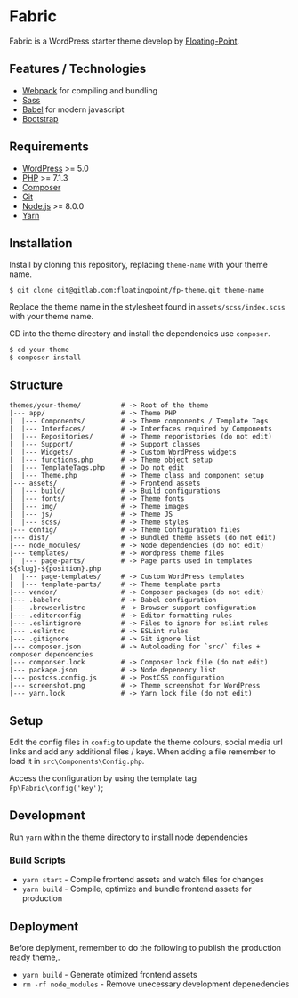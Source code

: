 # Fabric

Fabric is a WordPress starter theme develop by [Floating-Point](https://floating-point.com).

## Features / Technologies

-   [Webpack](https://webpack.js.org/) for compiling and bundling
-   [Sass](https://sass-lang.com/)
-   [Babel](https://babeljs.io/) for modern javascript
-   [Bootstrap](https://getbootstrap.com/)

## Requirements

-   [WordPress](https://wordpress.org/) >= 5.0
-   [PHP](https://secure.php.net/manual/en/install.php) >= 7.1.3
-   [Composer](https://getcomposer.org/download/)
-   [Git](https://git-scm.com/)
-   [Node.js](http://nodejs.org/) >= 8.0.0
-   [Yarn](https://yarnpkg.com/en/docs/install)

## Installation

Install by cloning this repository, replacing `theme-name` with your theme name.

```shell
$ git clone git@gitlab.com:floatingpoint/fp-theme.git theme-name
```

Replace the theme name in the stylesheet found in `assets/scss/index.scss` with your theme name.

CD into the theme directory and install the dependencies use `composer`.

```shell
$ cd your-theme
$ composer install
```

## Structure

```shell
themes/your-theme/          # -> Root of the theme
|--- app/                   # -> Theme PHP
|  |--- Components/         # -> Theme components / Template Tags
|  |--- Interfaces/         # -> Interfaces required by Components
|  |--- Repositories/       # -> Theme reporistories (do not edit)
|  |--- Support/            # -> Support classes
|  |--- Widgets/            # -> Custom WordPress widgets
|  |--- functions.php       # -> Theme object setup
|  |--- TemplateTags.php    # -> Do not edit
|  |--- Theme.php           # -> Theme class and component setup
|--- assets/                # -> Frontend assets
|  |--- build/              # -> Build configurations
|  |--- fonts/              # -> Theme fonts
|  |--- img/                # -> Theme images
|  |--- js/                 # -> Theme JS
|  |--- scss/               # -> Theme styles
|--- config/                # -> Theme Configuration files
|--- dist/                  # -> Bundled theme assets (do not edit)
|--- node_modules/          # -> Node dependencies (do not edit)
|--- templates/             # -> Wordpress theme files
|  |--- page-parts/         # -> Page parts used in templates ${slug}-${position}.php
|  |--- page-templates/     # -> Custom WordPress templates
|  |--- template-parts/     # -> Theme template parts
|--- vendor/                # -> Composer packages (do not edit)
|--- .babelrc               # -> Babel configuration
|--- .browserlistrc         # -> Browser support configuration
|--- .editorconfig          # -> Editor formatting rules
|--- .eslintignore          # -> Files to ignore for eslint rules
|--- .eslintrc              # -> ESLint rules
|--- .gitignore             # -> Git ignore list
|--- composer.json          # -> Autoloading for `src/` files + composer dependencies
|--- componser.lock         # -> Composer lock file (do not edit)
|--- package.json           # -> Node depenency list
|--- postcss.config.js      # -> PostCSS configuration
|--- screenshot.png         # -> Theme screenshot for WordPress
|--- yarn.lock              # -> Yarn lock file (do not edit)
```

## Setup

Edit the config files in `config` to update the theme colours, social media url links and add any additional files / keys. When adding a file remember to load it in `src\Components\Config.php`.

Access the configuration by using the template tag `Fp\Fabric\config('key')`;

## Development

Run `yarn` within the theme directory to install node dependencies

### Build Scripts

* `yarn start` - Compile frontend assets and watch files for changes
* `yarn build` - Compile, optimize and bundle frontend assets for production

## Deployment

Before deplyment, remember to do the following to publish the production ready theme,.

* `yarn build` - Generate otimized frontend assets
* `rm -rf node_modules` - Remove unecessary development depenedencies
